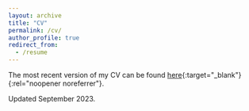 ```yaml
---
layout: archive
title: "CV"
permalink: /cv/
author_profile: true
redirect_from:
  - /resume
---
```




The most recent version of my CV can be found [here](https://www.dropbox.com/scl/fi/itz8pavj849u1039y4yg0/Palmer_CV.pdf?rlkey=09zcm4s46pz4shdz5ydvfoz0b&dl=0){:target="_blank"}{:rel="noopener noreferrer"}.


<!--<embed src="lexipalmer13.github.io/files/Palmer_CV.pdf" width="400" height="600" type='application/pdf'> -->

Updated September 2023.
